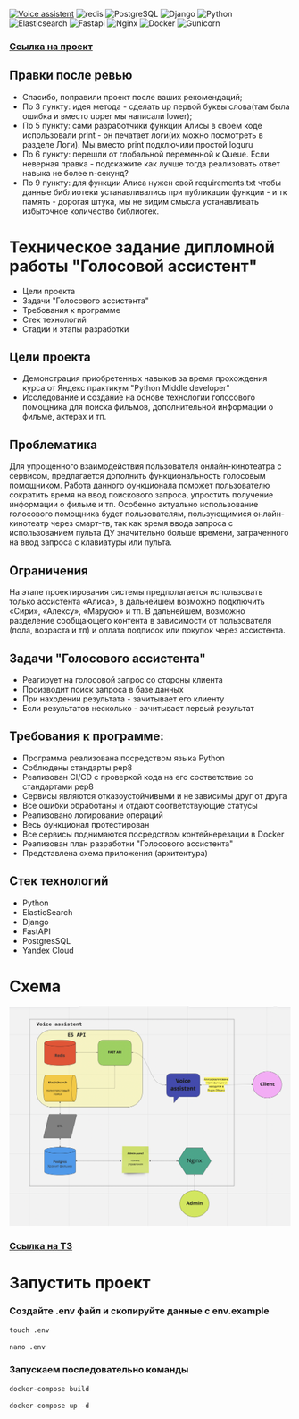 [![Voice assistent](https://github.com/AndIsaev/graduate_work/actions/workflows/main.yml/badge.svg)](https://github.com/AndIsaev/graduate_work/actions/workflows/main.yml)
![redis](https://img.shields.io/badge/redis-%23DD0031.svg?&style=badge&logo=redis&logoColor=white)
![PostgreSQL](https://img.shields.io/badge/PostgreSQL-316192?style=badge&logo=postgresql&logoColor=white)
![Django](https://img.shields.io/badge/Django-092E20?style=badge&logo=django&logoColor=white)
![Python](https://img.shields.io/badge/Python-14354C?style=badge&logo=python&logoColor=white)
![Elasticsearch](https://badges.aleen42.com/src/elasticsearch.svg)
![Fastapi](https://img.shields.io/badge/Fastapi-000000?style=badge&logo=fastapi&logoColor=white)
![Nginx](https://img.shields.io/badge/Nginx-000000?style=badge&logo=nginx&logoColor=white)
![Docker](https://img.shields.io/badge/docker-%230db7ed.svg?style=badge&logo=docker&logoColor=white)
![Gunicorn](https://img.shields.io/badge/Gunicorn-000000?.svg?style=Gunicorn&logo=Gunicorn&logoColor=green)

### [Ссылка на проект](https://github.com/AndIsaev/graduate_work)

## Правки после ревью
- Спасибо, поправили проект после ваших рекомендаций;
- По 3 пункту: идея метода - сделать up первой буквы слова(там была ошибка и вместо upper мы написали lower);
- По 5 пункту: сами разработчики функции Алисы в своем коде использовали print - он печатает логи(их можно посмотреть в разделе Логи). Мы вместо print подключили простой loguru
- По 6 пункту: перешли от глобальной переменной к Queue. Если неверная правка - подскажите как лучше тогда реализовать ответ навыка не более n-секунд?
- По 9 пункту: для функции Алиса нужен свой requirements.txt чтобы данные библиотеки устанавливались при публикации функции - и тк память - дорогая штука, мы не видим смысла устанавливать избыточное количество библиотек.

# Техническое задание дипломной работы "Голосовой ассистент"

- Цели проекта
- Задачи "Голосового ассистента"
- Требования к программе
- Стек технологий
- Стадии и этапы разработки


## Цели проекта

- Демонстрация приобретенных навыков за время прохождения курса от Яндекс практикум "Python Middle developer"
- Исследование и создание на основе технологии голосового помощника для поиска фильмов, дополнительной информации о фильме, актерах и тп.

## Проблематика

Для упрощенного взаимодействия пользователя онлайн-кинотеатра с сервисом, предлагается дополнить функциональность голосовым помощником. Работа данного функционала поможет пользователю сократить время на ввод поискового запроса, упростить получение информации о фильме и тп. Особенно актуально использование голосового помощника будет пользователям, пользующимися онлайн-кинотеатр через смарт-тв, так как время ввода запроса с использованием пульта ДУ значительно больше времени, затраченного на ввод запроса с клавиатуры или пульта.


## Ограничения

На этапе проектирования системы предполагается использовать только ассистента «Алиса», в дальнейшем возможно подключить «Сири», «Алексу», «Марусю» и тп. В дальнейшем, возможно разделение сообщающего контента в зависимости от пользователя (пола, возраста и тп) и оплата подписок или покупок через ассистента.


## Задачи "Голосового ассистента"

- Реагирует на голосовой запрос со стороны клиента
- Производит поиск запроса в базе данных
- При находении результата - зачитывает его клиенту
- Если результатов несколько - зачитывает первый результат


## Требования к программе:
 - Программа реализована посредством языка Python
 - Соблюдены стандарты pep8
 - Реализован CI/CD с проверкой кода на его соответствие со стандартами pep8
 - Сервисы являются отказоустойчивыми и не зависимы друг от друга
 - Все ошибки обработаны и отдают соответствующие статусы
 - Реализовано логирование операций
 - Весь функционал протестирован
 - Все сервисы поднимаются посредством контейнерезации в Docker
 - Реализован план разработки "Голосового ассистента"
 - Представлена схема приложения (архитектура)


## Стек технологий

- Python
- ElasticSearch
- Django
- FastAPI
- PostgresSQL
- Yandex Cloud


# Схема
![Schema](https://github.com/AndIsaev/graduate_work/blob/develop/schema/schema.png)
### [Ссылка на ТЗ](https://docs.google.com/document/d/1KLGApO-3hlxcWsaC9enpWmk9SCRHmAzqJLV7kN7McPs/edit#)


# Запустить проект

### Создайте .env файл и скопируйте данные с env.example
````
touch .env
````

````
nano .env
````

### Запускаем последовательно команды
````
docker-compose build
````

````
docker-compose up -d
````
